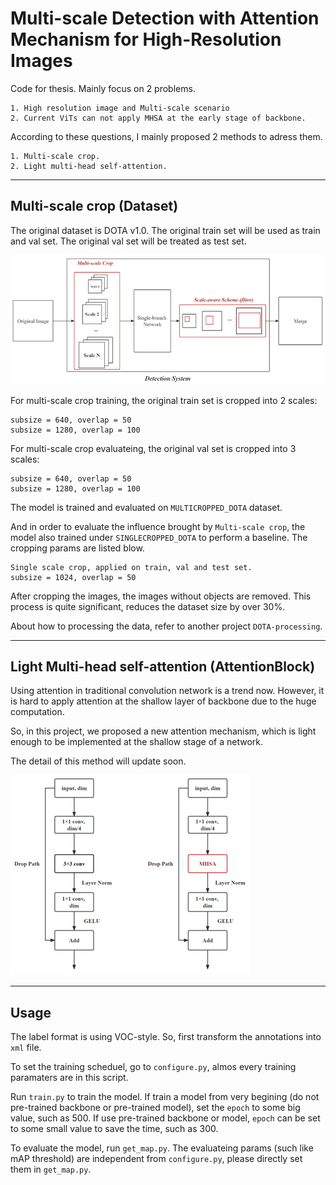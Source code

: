 # Multi-scale Detection with Attention Mechanism for High-Resolution Images
Code for thesis. Mainly focus on 2 problems.  
```
1. High resolution image and Multi-scale scenario
2. Current ViTs can not apply MHSA at the early stage of backbone.
```

According to these questions, I mainly proposed 2 methods to adress them.
```
1. Multi-scale crop.  
2. Light multi-head self-attention.  
```
---

## Multi-scale crop (Dataset)
The original dataset is DOTA v1.0. The original train set will be used as train and val set. The original val set will be treated as test set.

![msc](model_data/msc.png "msc")

For multi-scale crop training, the original train set is cropped into 2 scales:  
```
subsize = 640, overlap = 50
subsize = 1280, overlap = 100
```

For multi-scale crop evaluateing, the original val set is cropped into 3 scales:
```
subsize = 640, overlap = 50
subsize = 1280, overlap = 100
```

The model is trained and evaluated on `MULTICROPPED_DOTA` dataset.

And in order to evaluate the influence brought by `Multi-scale crop`, the model also trained under `SINGLECROPPED_DOTA` to perform a baseline. The cropping params are listed blow.  
```
Single scale crop, applied on train, val and test set.
subsize = 1024, overlap = 50
```
After cropping the images, the images without objects are removed. This process is quite significant, reduces the dataset size by over 30%.  

About how to processing the data, refer to another project `DOTA-processing`.

---

## Light Multi-head self-attention (AttentionBlock) 
Using attention in traditional convolution network is a trend now. However, it is hard to apply attention at the shallow layer of backbone due to the huge computation.

So, in this project, we proposed a new attention mechanism, which is light enough to be implemented at the shallow stage of a network.

The detail of this method will update soon.

![ab](model_data/ab.png "ab")

---

## Usage
The label format is using VOC-style. So, first transform the annotations into `xml` file.

To set the training scheduel, go to `configure.py`, almos every training paramaters are in this script.

Run `train.py` to train the model. If train a model from very begining (do not pre-trained backbone or pre-trained model), set the `epoch` to some big value, such as 500. If use pre-trained backbone or model, `epoch` can be set to some small value to save the time, such as 300.

To evaluate the model, run `get_map.py`. The evaluateing params (such like mAP threshold) are independent from `configure.py`, please directly set them in `get_map.py`.
